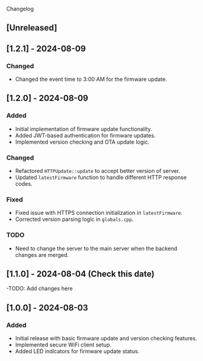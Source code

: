 Changelog

## [Unreleased]

## [1.2.1] - 2024-08-09
### Changed
- Changed the event time to 3:00 AM for the firmware update.

## [1.2.0] - 2024-08-09
### Added
- Initial implementation of firmware update functionality.
- Added JWT-based authentication for firmware updates.
- Implemented version checking and OTA update logic.

### Changed
- Refactored `HTTPUpdate::update` to accept better version of server.
- Updated `latestFirmware` function to handle different HTTP response codes.

### Fixed
- Fixed issue with HTTPS connection initialization in `latestFirmware`.
- Corrected version parsing logic in `globals.cpp`.

### TODO
- Need to change the server to the main server when the backend changes are merged.

## [1.1.0] - 2024-08-04 (Check this date)
-TODO: Add changes here

## [1.0.0] - 2024-08-03
### Added
- Initial release with basic firmware update and version checking features.
- Implemented secure WiFi client setup.
- Added LED indicators for firmware update status.